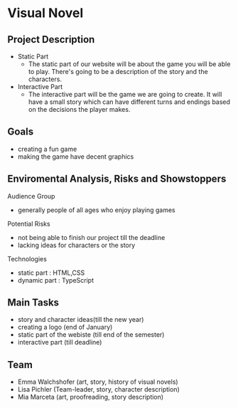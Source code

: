 # Visual Novel

## Project Description

* Static Part 
   * The static part of our website will be about the game you will be able to play. There's going to be a description of the story and the characters.
* Interactive Part
  * The interactive part will be the game we are going to create. It will have a small story which can have different turns and endings based on the decisions the player makes.

## Goals
* creating a fun game 
* making the game have decent graphics

## Enviromental Analysis, Risks and Showstoppers
Audience Group
 * generally people of all ages who enjoy playing games

Potential Risks
 * not being able to finish our project till the deadline
 * lacking ideas for characters or the story

 Technologies
 * static part  : HTML,CSS
 * dynamic part : TypeScript

## Main Tasks
 * story and character ideas(till the new year)
 * creating a logo (end of January)
 * static part of the webiste (till end of the semester)
 * interactive part (till deadline)

## Team
 
* Emma Walchshofer (art, story, history of visual novels)
* Lisa Pichler (Team-leader, story, character description)
* Mia Marceta (art, proofreading, story description)
